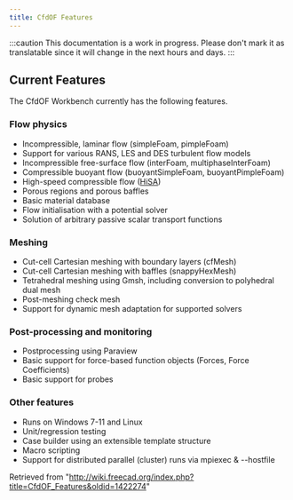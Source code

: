 ```yaml
---
title: CfdOF Features
---
```

:::caution
This documentation is a work in progress. Please don't mark it as translatable since it will change in the next hours and days.
:::

## Current Features

The CfdOF Workbench currently has the following features.

### Flow physics

* Incompressible, laminar flow (simpleFoam, pimpleFoam)
* Support for various RANS, LES and DES turbulent flow models
* Incompressible free-surface flow (interFoam, multiphaseInterFoam)
* Compressible buoyant flow (buoyantSimpleFoam, buoyantPimpleFoam)
* High-speed compressible flow ([HiSA](https://hisa.gitlab.io/))
* Porous regions and porous baffles
* Basic material database
* Flow initialisation with a potential solver
* Solution of arbitrary passive scalar transport functions

### Meshing

* Cut-cell Cartesian meshing with boundary layers (cfMesh)
* Cut-cell Cartesian meshing with baffles (snappyHexMesh)
* Tetrahedral meshing using Gmsh, including conversion to polyhedral dual mesh
* Post-meshing check mesh
* Support for dynamic mesh adaptation for supported solvers

### Post-processing and monitoring

* Postprocessing using Paraview
* Basic support for force-based function objects (Forces, Force Coefficients)
* Basic support for probes

### Other features

* Runs on Windows 7-11 and Linux
* Unit/regression testing
* Case builder using an extensible template structure
* Macro scripting
* Support for distributed parallel (cluster) runs via mpiexec & --hostfile

Retrieved from "<http://wiki.freecad.org/index.php?title=CfdOF_Features&oldid=1422274>"